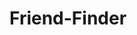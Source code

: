 # Friend-Finder

<!-- heroku git:remote -a friend-finder-by-kp -->

<!-- https://powerful-garden-38999.herokuapp.com/ -->

<!-- https://git.heroku.com/powerful-garden-38999.git -->